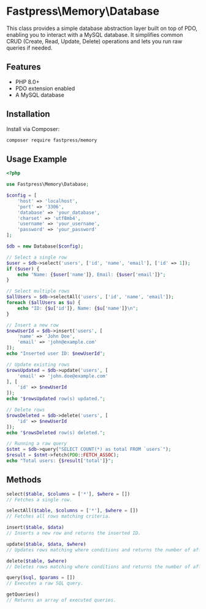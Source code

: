 # Fastpress\Memory\Database

This class provides a simple database abstraction layer built on top of PDO, enabling you to interact with a MySQL database. It simplifies common CRUD (Create, Read, Update, Delete) operations and lets you run raw queries if needed.

## Features

- PHP 8.0+
- PDO extension enabled
- A MySQL database

## Installation

Install via Composer:

```bash
composer require fastpress/memory
```
## Usage Example
```php
<?php

use Fastpress\Memory\Database;

$config = [
    'host' => 'localhost',
    'port' => '3306',
    'database' => 'your_database',
    'charset' => 'utf8mb4',
    'username' => 'your_username',
    'password' => 'your_password'
];

$db = new Database($config);

// Select a single row
$user = $db->select('users', ['id', 'name', 'email'], ['id' => 1]);
if ($user) {
    echo "Name: {$user['name']}, Email: {$user['email']}";
}

// Select multiple rows
$allUsers = $db->selectAll('users', ['id', 'name', 'email']);
foreach ($allUsers as $u) {
    echo "ID: {$u['id']}, Name: {$u['name']}\n";
}

// Insert a new row
$newUserId = $db->insert('users', [
    'name' => 'John Doe',
    'email' => 'john@example.com'
]);
echo "Inserted user ID: $newUserId";

// Update existing rows
$rowsUpdated = $db->update('users', [
    'email' => 'john.doe@example.com'
], [
    'id' => $newUserId
]);
echo "$rowsUpdated row(s) updated.";

// Delete rows
$rowsDeleted = $db->delete('users', [
    'id' => $newUserId
]);
echo "$rowsDeleted row(s) deleted.";

// Running a raw query
$stmt = $db->query("SELECT COUNT(*) as total FROM `users`");
$result = $stmt->fetch(PDO::FETCH_ASSOC);
echo "Total users: {$result['total']}";
```
## Methods
```php
select($table, $columns = ['*'], $where = [])
// Fetches a single row.

selectAll($table, $columns = ['*'], $where = [])
// Fetches all rows matching criteria.

insert($table, $data)
// Inserts a new row and returns the inserted ID.

update($table, $data, $where)
// Updates rows matching where conditions and returns the number of affected rows.

delete($table, $where)
// Deletes rows matching where conditions and returns the number of affected rows.

query($sql, $params = [])
// Executes a raw SQL query.

getQueries()
// Returns an array of executed queries.
```
